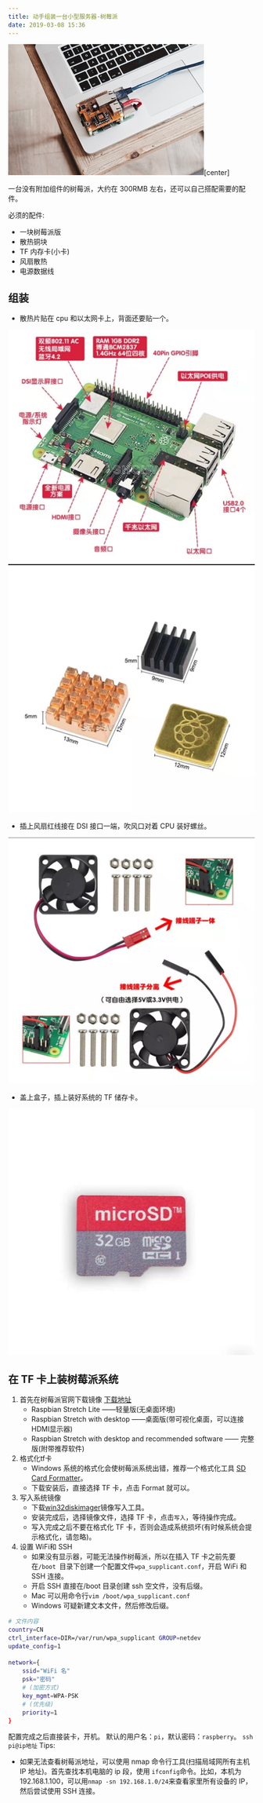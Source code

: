 ```yaml
---
title: 动手组装一台小型服务器-树莓派
date: 2019-03-08 15:36
---
```

![](./_image/1532188363366-3a1b2ac4a338.jpg)[center]

一台没有附加组件的树莓派，大约在 300RMB 左右，还可以自己搭配需要的配件。

必须的配件:
- 一块树莓派版
- 散热铜块
- TF 内存卡(小卡)
- 风扇散热
- 电源数据线

## 组装
- 散热片贴在 cpu 和以太网卡上，背面还要贴一个。

![](./_image/WechatIMG5.jpeg?w=400)![](./_image/WechatIMG3.jpeg?w=200)
- 插上风扇红线接在 DSI 接口一端，吹风口对着 CPU 装好螺丝。

![](./_image/WechatIMG2.jpeg?w=400)
- 盖上盒子，插上装好系统的 TF 储存卡。

![](./_image/WechatIMG4.jpeg?w=200)

## 在 TF 卡上装树莓派系统
1. 首先在树莓派官网下载镜像  [下载地址](https://www.raspberrypi.org/downloads/raspbian/)
    - Raspbian Stretch Lite ——轻量版(无桌面环境)
    - Raspbian Stretch with desktop ——桌面版(带可视化桌面，可以连接 HDMI显示器)
    - Raspbian Stretch with desktop and recommended software —— 完整版(附带推荐软件)
2. 格式化tf卡 
    - Windows 系统的格式化会使树莓派系统出错，推荐一个格式化工具 [SD Card Formatter](https://www.sdcard.org/downloads/formatter_4/eula_windows/index.html)。
    - 下载安装后，直接选择 TF 卡，点击 Format 就可以。
3. 写入系统镜像
    - 下载[win32diskimager](https://sourceforge.net/projects/win32diskimager/)镜像写入工具。
    - 安装完成后，选择镜像文件，选择 TF 卡，点击`写入`，等待操作完成。
    - 写入完成之后不要在格式化 TF 卡，否则会造成系统损坏(有时候系统会提示格式化，请忽略)。
4. 设置 WiFi和 SSH
    - 如果没有显示器，可能无法操作树莓派，所以在插入 TF 卡之前先要在`/boot `目录下创建一个配置文件`wpa_supplicant.conf`，开启 WiFi 和 SSH 连接。
    - 开启 SSH 直接在/boot 目录创建 ssh 空文件，没有后缀。
    - Mac 可以用命令行`vim /boot/wpa_supplicant.conf`
    - Windows 可疑新建文本文件，然后修改后缀。

```bash
# 文件内容
country=CN
ctrl_interface=DIR=/var/run/wpa_supplicant GROUP=netdev
update_config=1

network={
    ssid="WiFi 名"
    psk="密码"
    # (加密方式)
    key_mgmt=WPA-PSK
    # (优先级)
    priority=1
}
```
配置完成之后直接装卡，开机。
默认的用户名：`pi`，默认密码：`raspberry`。
`ssh pi@ip地址`
Tips:
- 如果无法查看树莓派地址，可以使用 nmap 命令行工具(扫描局域网所有主机 IP 地址)。首先查找本机电脑的 ip 段，使用 `ifconfig`命令。比如，本机为 192.168.1.100，可以用`nmap -sn 192.168.1.0/24`来查看家里所有设备的 IP，然后尝试使用 SSH 连接。
